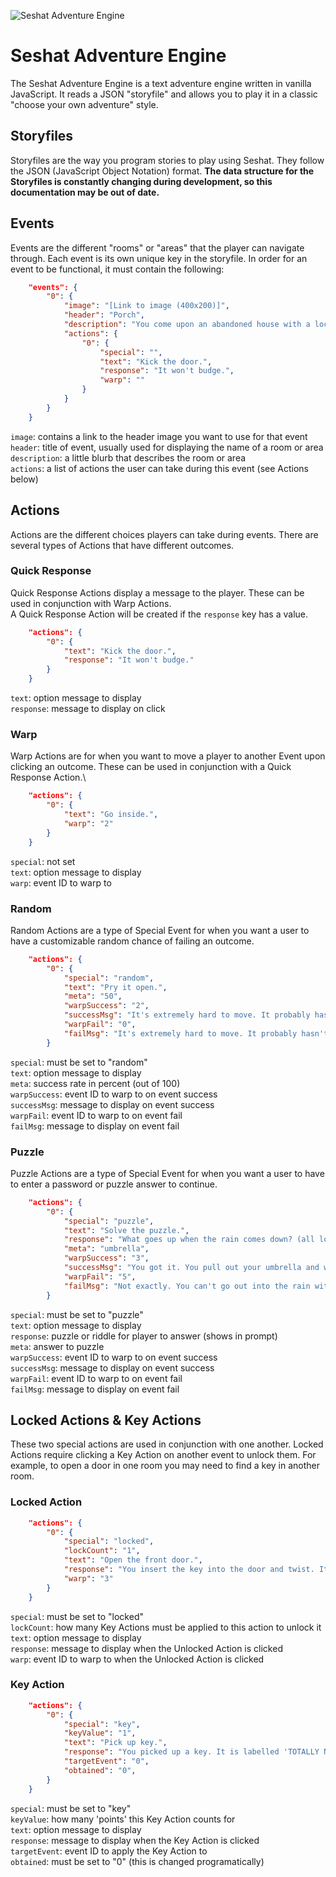 ![Seshat Adventure Engine](https://i.imgur.com/KLpd2I2.png)

# Seshat Adventure Engine
The Seshat Adventure Engine is a text adventure engine written in vanilla JavaScript. It reads a JSON "storyfile" and allows you to play it in a classic "choose your own adventure" style.

## Storyfiles
Storyfiles are the way you program stories to play using Seshat. They follow the JSON (JavaScript Object Notation) format. **The data structure for the Storyfiles is constantly changing during development, so this documentation may be out of date.**

## Events
Events are the different "rooms" or "areas" that the player can navigate through. Each event is its own unique key in the storyfile. In order for an event to be functional, it must contain the following:
```JSON
    "events": {
        "0": {
            "image": "[Link to image (400x200)]",
            "header": "Porch",
            "description": "You come upon an abandoned house with a locked front door.",
            "actions": {
                "0": {
                    "special": "",     
                    "text": "Kick the door.",
                    "response": "It won't budge.",
                    "warp": ""
                }
            }
        }
    }
```
```image```: contains a link to the header image you want to use for that event  
```header```: title of event, usually used for displaying the name of a room or area  
```description```: a little blurb that describes the room or area  
```actions```: a list of actions the user can take during this event (see Actions below)  

## Actions
Actions are the different choices players can take during events. There are several types of Actions that have different outcomes.

### Quick Response
Quick Response Actions display a message to the player. These can be used in conjunction with Warp Actions.\
A Quick Response Action will be created if the ```response``` key has a value.
```JSON
    "actions": {
        "0": {
            "text": "Kick the door.",
            "response": "It won't budge."
        }
    }
```
```text```: option message to display\
```response```: message to display on click

### Warp
Warp Actions are for when you want to move a player to another Event upon clicking an outcome. These can be used in conjunction with a Quick Response Action.\
```JSON
    "actions": {
        "0": {     
            "text": "Go inside.",
            "warp": "2"
        }
    }
```    
```special```: not set\
```text```: option message to display\
```warp```: event ID to warp to

### Random
Random Actions are a type of Special Event for when you want a user to have a customizable random chance of failing an outcome.
```JSON
    "actions": {
        "0": {
            "special": "random",
            "text": "Pry it open.",
            "meta": "50",
            "warpSuccess": "2",
            "successMsg": "It's extremely hard to move. It probably hasn't been opened in years. With a great burst of effort, you slide the window open.",
            "warpFail": "0",
            "failMsg": "It's extremely hard to move. It probably hasn't been opened in years. Unfortunately it appears the wood has rotted to the point that this window won't be opening any time soon."
        }
```
```special```: must be set to "random"\
```text```: option message to display\
```meta```: success rate in percent (out of 100)\
```warpSuccess```: event ID to warp to on event success\
```successMsg```: message to display on event success\
```warpFail```: event ID to warp to on event fail\
```failMsg```: message to display on event fail

### Puzzle
Puzzle Actions are a type of Special Event for when you want a user to have to enter a password or puzzle answer to continue.
```JSON
    "actions": {
        "0": {
            "special": "puzzle",                      
            "text": "Solve the puzzle.",
            "response": "What goes up when the rain comes down? (all lowercase, one word).",
            "meta": "umbrella",
            "warpSuccess": "3",
            "successMsg": "You got it. You pull out your umbrella and walk out into the rain.",
            "warpFail": "5",
            "failMsg": "Not exactly. You can't go out into the rain without one of these."
        }
```
```special```: must be set to "puzzle"\
```text```: option message to display\
```response```: puzzle or riddle for player to answer (shows in prompt)\
```meta```: answer to puzzle\
```warpSuccess```: event ID to warp to on event success\
```successMsg```: message to display on event success\
```warpFail```: event ID to warp to on event fail\
```failMsg```: message to display on event fail

## Locked Actions & Key Actions
These two special actions are used in conjunction with one another. Locked Actions require clicking a Key Action on another event to unlock them. For example, to open a door in one room you may need to find a key in another room.

### Locked Action
```JSON
    "actions": {
        "0": {
            "special": "locked",
            "lockCount": "1",
            "text": "Open the front door.",
            "response": "You insert the key into the door and twist. It pops open.",
            "warp": "3"
        }
    }
```
```special```: must be set to "locked"\
```lockCount```: how many Key Actions must be applied to this action to unlock it\
```text```: option message to display\
```response```: message to display when the Unlocked Action is clicked\
```warp```: event ID to warp to when the Unlocked Action is clicked

### Key Action
```JSON
    "actions": {
        "0": {
            "special": "key",
            "keyValue": "1",
            "text": "Pick up key.",
            "response": "You picked up a key. It is labelled 'TOTALLY NOT FOR THE FRONT DOOR'",
            "targetEvent": "0",
            "obtained": "0",
        }
    }
```
```special```: must be set to "key"\
```keyValue```: how many 'points' this Key Action counts for\
```text```: option message to display\
```response```: message to display when the Key Action is clicked\
```targetEvent```: event ID to apply the Key Action to\
```obtained```: must be set to "0" (this is changed programatically)